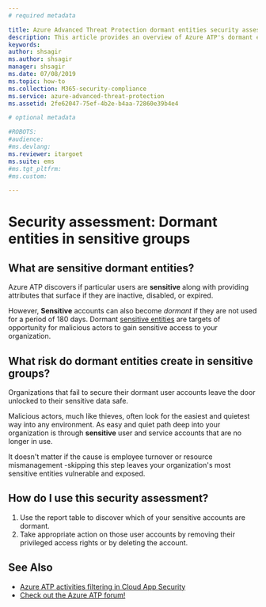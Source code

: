 ```yaml
---
# required metadata

title: Azure Advanced Threat Protection dormant entities security assessments
description: This article provides an overview of Azure ATP's dormant entities in sensitive groups identity security posture assessment report.
keywords:
author: shsagir
ms.author: shsagir
manager: shsagir
ms.date: 07/08/2019
ms.topic: how-to
ms.collection: M365-security-compliance
ms.service: azure-advanced-threat-protection
ms.assetid: 2fe62047-75ef-4b2e-b4aa-72860e39b4e4

# optional metadata

#ROBOTS:
#audience:
#ms.devlang:
ms.reviewer: itargoet
ms.suite: ems
#ms.tgt_pltfrm:
#ms.custom:

---
```



# Security assessment: Dormant entities in **sensitive** groups 

## What are **sensitive** dormant entities? 
Azure ATP discovers if particular users are **sensitive** along with providing attributes that surface if they are inactive, disabled, or expired. 

However, **Sensitive** accounts can also become *dormant* if they are not used for a period of 180 days. Dormant [sensitive entities](sensitive-accounts.md) are targets of opportunity for malicious actors to gain sensitive access to your organization. 

## What risk do dormant entities create in **sensitive** groups? 

Organizations that fail to secure their dormant user accounts leave the door unlocked to their sensitive data safe.  

Malicious actors, much like thieves, often look for the easiest and quietest way into any environment. As easy and quiet path deep into your organization is through **sensitive** user and service accounts that are no longer in use. 

It doesn't matter if the cause is employee turnover or resource mismanagement -skipping this step leaves your organization's most sensitive entities vulnerable and exposed.   

## How do I use this security assessment? 
1. Use the report table to discover which of your sensitive accounts are dormant. 
1. Take appropriate action on those user accounts by removing their privileged access rights or by deleting the account.  


## See Also
- [Azure ATP activities filtering in Cloud App Security](atp-activities-filtering-mcas.md)
- [Check out the Azure ATP forum!](https://aka.ms/azureatpcommunity)
